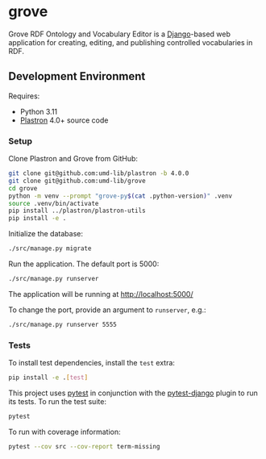 # grove

Grove RDF Ontology and Vocabulary Editor is a [Django]-based web 
application for creating, editing, and publishing controlled vocabularies 
in RDF.

## Development Environment

Requires:

* Python 3.11
* [Plastron] 4.0+ source code

### Setup

Clone Plastron and Grove from GitHub:

```bash
git clone git@github.com:umd-lib/plastron -b 4.0.0
git clone git@github.com:umd-lib/grove
cd grove
python -m venv --prompt "grove-py$(cat .python-version)" .venv
source .venv/bin/activate
pip install ../plastron/plastron-utils
pip install -e .
```

Initialize the database:

```bash
./src/manage.py migrate
```

Run the application. The default port is 5000:

```bash
./src/manage.py runserver
```

The application will be running at <http://localhost:5000/>

To change the port, provide an argument to `runserver`, e.g.:

```bash
./src/manage.py runserver 5555
```

### Tests

To install test dependencies, install the `test` extra:

```bash
pip install -e .[test]
```

This project uses [pytest] in conjunction with the [pytest-django] plugin 
to run its tests. To run the test suite:

```bash
pytest
```

To run with coverage information:

```bash
pytest --cov src --cov-report term-missing
```

[Django]: https://www.djangoproject.com/
[Plastron]: https://github.com/umd-lib/plastron
[pytest]: https://pytest.org/
[pytest-django]: https://pytest-django.readthedocs.io/en/latest/
